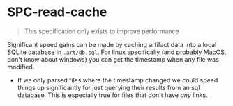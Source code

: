 # SPC-read-cache
> This specification only exists to improve performance

Significant speed gains can be made by caching artifact data into a local
SQLite database in `.art/db.sql`. For linux specifically (and probably MacOS,
don't know about windows) you can get the timestamp when any file was modified.

- If we only parsed files where the timestamp changed we could speed things up
  significantly for just querying their results from an sql database. This is
  especially true for files that don't have *any* links.